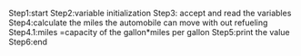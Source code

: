 Step1:start
Step2:variable initialization
Step3: accept and read the variables
Step4:calculate the miles the automobile can move with out refueling
Step4.1:miles =capacity of the gallon*miles per gallon
Step5:print the value
Step6:end
